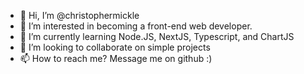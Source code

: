 - 👋 Hi, I’m @christophermickle
- 👀 I’m interested in becoming a front-end web developer. 
- 🌱 I’m currently learning Node.JS, NextJS, Typescript, and ChartJS
- 💞️ I’m looking to collaborate on simple projects 
- 📫 How to reach me?  Message me on github :)

<!---
christophermickle/christophermickle is a ✨ special ✨ repository because its `README.md` (this file) appears on your GitHub profile.
You can click the Preview link to take a look at your changes.
--->
